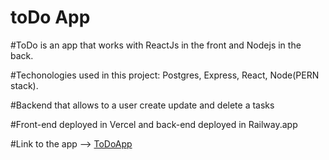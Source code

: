 # toDo App

#ToDo is an app that works with ReactJs in the front and Nodejs in the back.

#Techonologies used in this project: Postgres, Express, React, Node(PERN stack).

#Backend that allows to a user create update and delete a tasks

#Front-end deployed in Vercel and back-end deployed in Railway.app

#Link to the app --> [ToDoApp](https://to-do-six-eta.vercel.app/)
